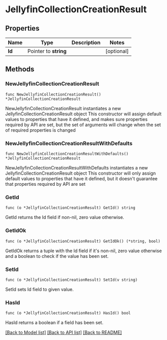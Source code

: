 # JellyfinCollectionCreationResult

## Properties

Name | Type | Description | Notes
------------ | ------------- | ------------- | -------------
**Id** | Pointer to **string** |  | [optional] 

## Methods

### NewJellyfinCollectionCreationResult

`func NewJellyfinCollectionCreationResult() *JellyfinCollectionCreationResult`

NewJellyfinCollectionCreationResult instantiates a new JellyfinCollectionCreationResult object
This constructor will assign default values to properties that have it defined,
and makes sure properties required by API are set, but the set of arguments
will change when the set of required properties is changed

### NewJellyfinCollectionCreationResultWithDefaults

`func NewJellyfinCollectionCreationResultWithDefaults() *JellyfinCollectionCreationResult`

NewJellyfinCollectionCreationResultWithDefaults instantiates a new JellyfinCollectionCreationResult object
This constructor will only assign default values to properties that have it defined,
but it doesn't guarantee that properties required by API are set

### GetId

`func (o *JellyfinCollectionCreationResult) GetId() string`

GetId returns the Id field if non-nil, zero value otherwise.

### GetIdOk

`func (o *JellyfinCollectionCreationResult) GetIdOk() (*string, bool)`

GetIdOk returns a tuple with the Id field if it's non-nil, zero value otherwise
and a boolean to check if the value has been set.

### SetId

`func (o *JellyfinCollectionCreationResult) SetId(v string)`

SetId sets Id field to given value.

### HasId

`func (o *JellyfinCollectionCreationResult) HasId() bool`

HasId returns a boolean if a field has been set.


[[Back to Model list]](../README.md#documentation-for-models) [[Back to API list]](../README.md#documentation-for-api-endpoints) [[Back to README]](../README.md)


